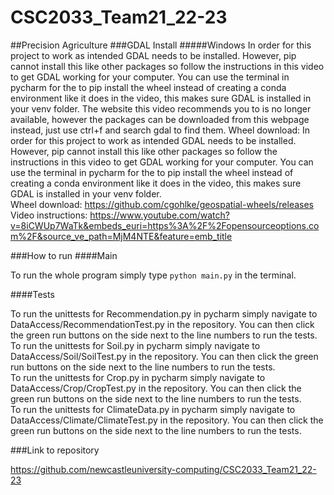 # CSC2033_Team21_22-23
##Precision Agriculture
###GDAL Install
#####Windows
In order for this project to work as intended GDAL needs to be installed. However, pip cannot install this like other 
packages so follow the instructions in this video to get GDAL working for your computer. You can use the terminal in
pycharm for the to pip install the wheel instead of creating a conda environment like it does in the video, this makes 
sure GDAL is installed in your venv folder. The website this video recommends you to is no longer available, however the
packages can be downloaded from this webpage instead, just use ctrl+f and search gdal to find them.
Wheel download: In order for this project to work as intended GDAL needs to be installed. However, pip cannot install this like other 
packages so follow the instructions in this video to get GDAL working for your computer. You can use the terminal in
pycharm for the to pip install the wheel instead of creating a conda environment like it does in the video, this makes 
sure GDAL is installed in your venv folder. <br/>
Wheel download: https://github.com/cgohlke/geospatial-wheels/releases <br/>
Video instructions: https://www.youtube.com/watch?v=8iCWUp7WaTk&embeds_euri=https%3A%2F%2Fopensourceoptions.com%2F&source_ve_path=MjM4NTE&feature=emb_title

###How to run
####Main

To run the whole program simply type `python main.py` in the terminal.

####Tests

To run the unittests for Recommendation.py in pycharm simply navigate to DataAccess/RecommendationTest.py in the 
repository. You can then click the green run buttons on the side next to the line numbers to run the tests. <br/>
To run the unittests for Soil.py in pycharm simply navigate to DataAccess/Soil/SoilTest.py in the 
repository. You can then click the green run buttons on the side next to the line numbers to run the tests. <br/>
To run the unittests for Crop.py in pycharm simply navigate to DataAccess/Crop/CropTest.py in the 
repository. You can then click the green run buttons on the side next to the line numbers to run the tests. <br/>
To run the unittests for ClimateData.py in pycharm simply navigate to DataAccess/Climate/ClimateTest.py in the 
repository. You can then click the green run buttons on the side next to the line numbers to run the tests. <br/>

###Link to repository

https://github.com/newcastleuniversity-computing/CSC2033_Team21_22-23